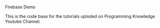 Firebase Demo

This is the code base for the tutorials uploded on Programming Knowledge Youtube Channel.
